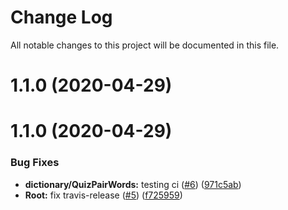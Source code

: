 # Change Log

All notable changes to this project will be documented in this file.

# 1.1.0 (2020-04-29)



# 1.1.0 (2020-04-29)


### Bug Fixes

* **dictionary/QuizPairWords:** testing ci ([#6](https://github.com/oscar-raig/kikilo-uilib-components/issues/6)) ([971c5ab](https://github.com/oscar-raig/kikilo-uilib-components/commit/971c5ab6a3869dab579f23fbfedb29ecdee2440d))
* **Root:** fix travis-release ([#5](https://github.com/oscar-raig/kikilo-uilib-components/issues/5)) ([f725959](https://github.com/oscar-raig/kikilo-uilib-components/commit/f725959fdde228bf2f15cd19b9d55463a1eeb59d))




